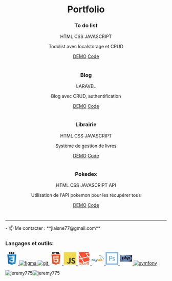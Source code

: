<h1 align="center">Portfolio</h1>

<p align="center">
    <h3 align="center">To do list</h6>
    <p align="center">HTML CSS JAVASCRIPT</p>
    <p align="center">Todolist avec localstorage et CRUD</p>
    <p align="center">
      <a href="https://jeremy775.github.io/ToDoList/">DEMO</a>
      <a href="https://github.com/Jeremy775/ToDoList">Code</a>
      <h1></h1>
    </p>
</p>
<p align="center">
    <h3 align="center">Blog</h6>
    <p align="center">LARAVEL</p>
    <p align="center">Blog avec CRUD, authentification</p>
    <p align="center">
      <a href="https://jeremy775.github.io/CityzenBlog/">DEMO</a>
      <a href="https://github.com/Jeremy775/CityzenBlog/">Code</a>
  <h1></h1>
    </p>
</p>
<p align="center">
    <h3 align="center">Librairie</h6>
    <p align="center">HTML CSS JAVASCRIPT</p>
    <p align="center">Système de gestion de livres</p>
    <p align="center">
      <a href="https://jeremy775.github.io/library_app/">DEMO</a>
      <a href="https://github.com/Jeremy775/library_app">Code</a>
  <h1></h1>
    </p>
</p>
<p align="center">
    <h3 align="center">Pokedex</h6>
    <p align="center">HTML CSS JAVASCRIPT API</p>
    <p align="center">Utilisation de l'API pokemon pour les récupérer tous</p>
    <p align="center">
      <a href="https://jeremy775.github.io/Pokedex/">DEMO</a>
      <a href="https://github.com/Jeremy775/Pokedex">Code</a>
  <h1></h1>
    </p>
</p>

<hr/>
- 📫 Me contacter : **jlaisne77@gmail.com**

<h3 align="left">Langages et outils:</h3>
<p align="left"> <a href="https://www.w3schools.com/css/" target="_blank" rel="noreferrer"> <img src="https://raw.githubusercontent.com/devicons/devicon/master/icons/css3/css3-original-wordmark.svg" alt="css3" width="40" height="40"/> </a> <a href="https://www.figma.com/" target="_blank" rel="noreferrer"> <img src="https://www.vectorlogo.zone/logos/figma/figma-icon.svg" alt="figma" width="40" height="40"/> </a> <a href="https://git-scm.com/" target="_blank" rel="noreferrer"> <img src="https://www.vectorlogo.zone/logos/git-scm/git-scm-icon.svg" alt="git" width="40" height="40"/> </a> <a href="https://www.w3.org/html/" target="_blank" rel="noreferrer"> <img src="https://raw.githubusercontent.com/devicons/devicon/master/icons/html5/html5-original-wordmark.svg" alt="html5" width="40" height="40"/> </a> <a href="https://developer.mozilla.org/en-US/docs/Web/JavaScript" target="_blank" rel="noreferrer"> <img src="https://raw.githubusercontent.com/devicons/devicon/master/icons/javascript/javascript-original.svg" alt="javascript" width="40" height="40"/> </a> <a href="https://laravel.com/" target="_blank" rel="noreferrer"> <img src="https://raw.githubusercontent.com/devicons/devicon/master/icons/laravel/laravel-plain-wordmark.svg" alt="laravel" width="40" height="40"/> </a> <a href="https://www.mysql.com/" target="_blank" rel="noreferrer"> <img src="https://raw.githubusercontent.com/devicons/devicon/master/icons/mysql/mysql-original-wordmark.svg" alt="mysql" width="40" height="40"/> </a> <a href="https://www.photoshop.com/en" target="_blank" rel="noreferrer"> <img src="https://raw.githubusercontent.com/devicons/devicon/master/icons/photoshop/photoshop-line.svg" alt="photoshop" width="40" height="40"/> </a> <a href="https://www.php.net" target="_blank" rel="noreferrer"> <img src="https://raw.githubusercontent.com/devicons/devicon/master/icons/php/php-original.svg" alt="php" width="40" height="40"/> </a> <a href="https://symfony.com" target="_blank" rel="noreferrer"> <img src="https://symfony.com/logos/symfony_black_03.svg" alt="symfony" width="40" height="40"/> </a> </p>

<p align="left"><img align="left" src="https://github-readme-stats.vercel.app/api/top-langs?username=jeremy775&show_icons=true&locale=en&layout=compact" alt="jeremy775" /><img align="left" src="https://github-readme-streak-stats.herokuapp.com/?user=jeremy775&" alt="jeremy775" /></p>
